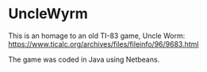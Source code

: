 # UncleWyrm

This is an homage to an old TI-83 game, Uncle Worm: https://www.ticalc.org/archives/files/fileinfo/96/9683.html

The game was coded in Java using Netbeans.
